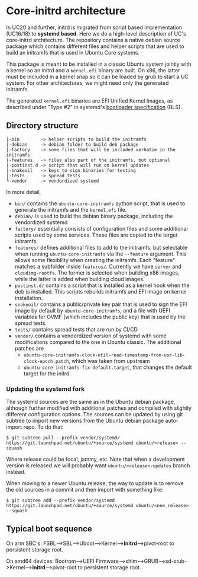 # Core-initrd architecture

In UC20 and further, initrd is migrated from script based
implementation (UC16/18) to **systemd based**. Here we do a high-level
description of UC's core-initrd architecture. The repository contains
a native debian source package which contains different files and
helper scripts that are used to build an initramfs that is used in
Ubuntu Core systems.

This package is meant to be installed in a classic Ubuntu system
jointly with a kernel so an initrd and a `kernel.efi` binary are
built. On x86, the latter must be included in a kernel snap so it can
be loaded by grub to start a UC system. For other architectures, we
might need only the generated initramfs.

The generated `kernel.efi` binaries are EFI Unified Kernel Images, as
described under "Type #2" in systemd's [bootloader
specification](https://systemd.io/BOOT_LOADER_SPECIFICATION/) (BLS).

## Directory structure

```
|-bin        -> helper scripts to build the initramfs
|-debian     -> debian folder to build deb package
|-factory    -> some files that will be included verbatim in the initramfs
|-features   -> files also part of the initramfs, but optional
|-postinst.d -> script that will run on kernel updates
|-snakeoil   -> keys to sign binaries for testing
|-tests      -> spread tests
└-vendor     -> vendordized systemd
```

In more detail,

- `bin/` contains the `ubuntu-core-initramfs` python script, that is
  used to generate the initramfs and the `kernel.efi` file.
- `debian/` is used to build the debian binary package, including the
  vendordized systemd
- `factory/` essentially consists of configuration files and some
  additional scripts used by some services. These files are copied to
  the target initramfs.
- `features/` defines additional files to add to the initramfs, but
  selectable when running `ubuntu-core-initramfs` via the `--feature`
  argument. This allows some flexibility when creating the
  initramfs. Each "feature" matches a subfolder inside
  `features/`. Currently we have `server` and `cloudimg-rootfs`. The
  former is selected when building x86 images, while the latter is
  added when building cloud images.
- `postinst.d/` contains a script that is installed as a kernel hook
  when the deb is installed. This scripts rebuilds initramfs and EFI
  image on kernel installation.
- `snakeoil/` contains a public/private key pair that is used to sign
  the EFI image by default by `ubuntu-core-initramfs`, and a file with
  UEFI variables for OVMF (which includes the public key) that is
  used by the spread tests.
- `tests/` contains spread tests that are run by CI/CD
- `vendor/` contains a vendordized version of systemd with some
  modifications compared to the one in Ubuntu classic. The additional
  patches are
    - `ubuntu-core-initramfs-clock-util-read-timestamp-from-usr-lib-clock-epoch.patch`,
       which was taken from upstream
    - `ubuntu-core-initramfs-fix-default.target`, that changes the default
      target for the initrd

### Updating the systemd fork

The systemd sources are the same as in the Ubuntu debian package,
although further modified with additional patches and compiled with
slightly different configuration options. The sources can be updated
by using git subtree to import new versions from the Ubuntu debian
package auto-import repo. To do that:

    $ git subtree pull --prefix vendor/systemd/ https://git.launchpad.net/ubuntu/+source/systemd ubuntu/<release> --squash

Where release could be focal, jammy, etc. Note that when a development
version is released we will probably want `ubuntu/<release>-updates`
branch instead.

When moving to a newer Ubuntu release, the way to update is to remove
the old sources in a commit and then import with something like:

    $ git subtree add --prefix vendor/systemd https://git.launchpad.net/ubuntu/+source/systemd ubuntu/<new_release> --squash

## Typical boot sequence 

On arm SBC's:
FSBL-->SBL-->Uboot-->Kernel-->**Initrd**-->pivot-root to persistent storage root.

On amd64 devices:
Bootrom-->UEFI Firmware-->shim-->GRUB-->sd-stub->Kernel-->**Initrd**-->pivot-root to persistent storage root.
